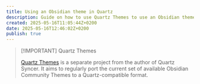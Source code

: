 ```yaml
---
title: Using an Obsidian theme in Quartz
description: Guide on how to use Quartz Themes to use an Obsidian theme in Quartz.
created: 2025-05-16T11:05:44Z+0200
date: 2025-05-16T12:46:02Z+0200
publish: true
---
```


> [!IMPORTANT] Quartz Themes
>
> [Quartz Themes](https://github.com/saberzero1/quartz-themes) is a separate project from the author of Quartz Syncer. It aims to regularly port the current set of available Obsidian Community Themes to a Quartz-compatible format.
>
